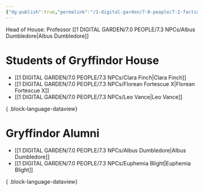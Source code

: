 ```yaml
---
{"dg-publish":true,"permalink":"/1-digital-garden/7-0-people/7-2-factions/07-2-04-gryffindor-house/"}
---
```


Head of House: Professor [[1 DIGITAL GARDEN/7.0 PEOPLE/7.3 NPCs/Albus Dumbledore\|Albus Dumbledore]]

# Students of Gryffindor House

- [[1 DIGITAL GARDEN/7.0 PEOPLE/7.3 NPCs/Clara Finch\|Clara Finch]]
- [[1 DIGITAL GARDEN/7.0 PEOPLE/7.3 NPCs/Florean Fortescue X\|Florean Fortescue X]]
- [[1 DIGITAL GARDEN/7.0 PEOPLE/7.3 NPCs/Leo Vance\|Leo Vance]]

{ .block-language-dataview}

# Gryffindor Alumni
- [[1 DIGITAL GARDEN/7.0 PEOPLE/7.3 NPCs/Albus Dumbledore\|Albus Dumbledore]]
- [[1 DIGITAL GARDEN/7.0 PEOPLE/7.3 NPCs/Euphemia Blight\|Euphemia Blight]]

{ .block-language-dataview}
